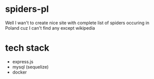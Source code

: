 # spiders-pl

Well I wan't to create nice site with complete list of spiders occuring in Poland cuz I can't find any except wikipedia

# tech stack

- express.js
- mysql (sequelize)
- docker
